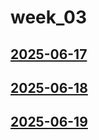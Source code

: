# week_03 <!-- markmap: foldAll -->
## [2025-06-17](2025-06-17/2025-06-17.html)
## [2025-06-18](2025-06-18/2025-06-18.html)
## [2025-06-19](2025-06-19/2025-06-19.html)
